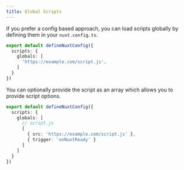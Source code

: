 ```yaml
---
title: Global Scripts
---
```


If you prefer a config based approach, you can load scripts globally by defining them in your `nuxt.config.ts`.

```ts
export default defineNuxtConfig({
  scripts: {
    globals: [
      'https://example.com/script.js',
    ]
  }
})
```

You can optionally provide the script as an array which allows you to provide script options.

```ts
export default defineNuxtConfig({
  scripts: {
    globals: [
      // script.js
      [
        { src: 'https://example.com/script.js' },
        { trigger: 'onNuxtReady' }
      ]
    ]
  }
})
```
